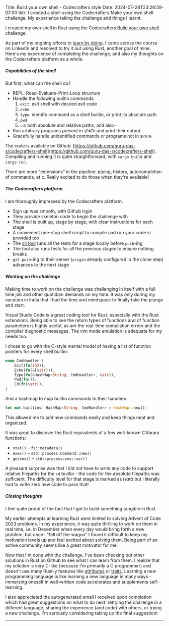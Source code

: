 Title: Build your own shell - Codecrafters style
Date: 2024-07-28T23:26:59-07:00
tldr: I created a shell using the Codecrafters Make your own shell challenge. My experience taking the challenge and things I learnt.

I created my own shell in Rust using the Codecrafters [Build your own
shell](https://app.codecrafters.io/courses/shell/overview) challenge.

As part of my ongoing efforts to [learn by
doing]({filename}nand-to-tetris-2024-project-3.md), I came across the course on
LinkedIn and resolved to try it out using Rust, another goal of mine. Here's my
experience of completing the challenge, and also my thoughts on the Codecrafters platform
as a whole.

##### Capabilities of the shell

But first, what can the shell do?

- REPL: Read-Evaluate-Print-Loop structure
- Handle the following builtin commands:
    1. `exit`: exit shell with desired exit code
    2. `echo`
    3. `type`: identify command as a shell builtin, or print its absolute path
    4. `pwd`
    5. `cd`: both absolute and relative paths, and also `~`
- Run arbitrary programs present in `$PATH` and print their output.
- Gracefully handle unidentified commands or programs not in `$PATH`.

The code is available on Github:
[https://github.com/guru-das-s/codecrafters-shell](https://github.com/guru-das-s/codecrafters-shell).
Compiling and running it is quite straightforward, with `cargo build` and `cargo
run`. 

There are more "extensions" in the pipeline: piping, history, autocompletion of
commands, et c. Really excited to do those when they're available!

##### The Codecrafters platform

I am thoroughly impressed by the Codecrafters platform.

- Sign up was smooth, with Github login
- They provide skeleton code to begin the challenge with
- The shell is built up, stage by stage, with clear instructions for each stage
- A convenient one-stop shell script to compile and run your code is provided too
- The [cli tool](https://codecrafters.io/blog/cli) runs all the tests for a stage
    locally before `push`-ing
- The tool also runs tests for all the previous stages to ensure nothing breaks
- `git push`-ing to their server (`origin` already configured in the clone step)
    advances to the next stage

##### Working on the challenge

Making time to work on the challenge was challenging in itself with a full time job
and other quotidian demands on my time. It was only during my vacation in India that
I had the time and mindspace to finally take the plunge and start.

Visual Studio Code is a great coding tool for Rust, especially with the Rust
extensions. Being able to see the return types of functions and of function
parameters is highly useful, as are the real-time compilation errors and the compiler
diagnostic messages. The vim mode emulation is adequate for my needs too.

I chose to go with the C-style mental model of having a list of function pointers for
every shell builtin:

```rust
enum CmdHandler {
    Exit(fn(i32)),
    Echo(fn(&[&str])),
    Type(fn(&HashMap<String, CmdHandler>, &str)),
    Pwd(fn()),
    Cd(fn(&str)),
}
```
And a hashmap to map builtin commands to their handlers:
```rust
let mut builtins: HashMap<String, CmdHandler> = HashMap::new();
```
This allowed me to add new commands easily and keep things neat and organized.

It was great to discover the Rust equivalents of a few well-known C library functions:

- `stat()` &ndash; `fs::metadata()`
- `exec()` &ndash; `std::process:Command::new()`
- `getenv()` &ndash; `std::process:env::var()`

A pleasant surprise was that I did not have to write any code to support relative
filepaths for the `cd` builtin - the code for the absolute filepaths was sufficient.
The difficulty level for that stage is marked as _Hard_ but I literally had to write
zero new code to pass that!

##### Closing thoughts

I feel quite proud of the fact that I got to build something tangible in Rust.

My earlier attempts at learning Rust were limited to solving Advent of Code 2023
problems. In my experience, it was quite thrilling to work on them in real time, i.e.
in December when every day would bring forth a new problem, but once I "fell off the
wagon" I found it difficult to keep my motivation levels up and feel excited about
solving them. Being part of an active community seems like a great motivator for me.

Now that I'm done with the challenge, I've been checking out other solutions in Rust
on Github to see what I can learn from them. I realize that my solution is very
C-like (because I'm primarily a C programmer) and doesn't use many Rust-y features
like [attributes](https://doc.rust-lang.org/stable/rust-by-example/attribute.html) or
[traits](https://doc.rust-lang.org/stable/rust-by-example/trait.html). Learning a new
programming language is like learning a new language in many ways - immersing oneself
in well-written code accelerates and supplements self-learning.

I also appreciated the autogenerated email I received upon completion which had great
suggestions on what to do next: retrying the challenge in a different language,
sharing the experience (and code) with others, or trying a new challenge. I'm
seriously considering taking up the final suggestion!

---
